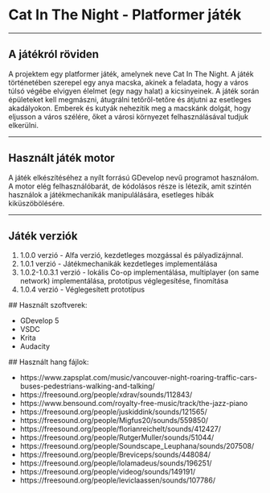 # Cat In The Night - Platformer játék
---
## A játékról röviden
A projektem egy platformer játék, amelynek neve Cat In The Night. A játék történetében szerepel egy anya macska,
akinek a feladata, hogy a város túlsó végébe elvigyen élelmet (egy nagy halat) a kicsinyeinek.
A játék során épületeket kell megmászni, átugrálni tetőről-tetőre és átjutni az esetleges akadályokon.
Emberek és kutyák nehezítik meg a macskánk dolgát, hogy eljusson a város szélére, őket a városi környezet felhasználásával tudjuk elkerülni.

---
## Használt játék motor
A játék elkészítéséhez a nyílt forrású GDevelop nevű programot használom.
A motor elég felhasználóbarát, de kódolásos része is létezik, amit szintén használok
a játékmechanikák manipulálására, esetleges hibák kiküszöbölésére.

---
## Játék verziók
<ol>
<li> 1.0.0 verzió - Alfa verzió, kezdetleges mozgással és pályadizájnnal.</li>
<li> 1.0.1 verzió - Játékmechanikák kezdetleges implementálása</li>
<li> 1.0.2-1.0.3.1 verzió - lokális Co-op implementálása, multiplayer (on same network) implementálása,
  prototípus véglegesítése, finomítása</li>
<li> 1.0.4 verzió - Véglegesített prototípus</li>
</ol>
## Használt szoftverek:
<ul>
  <li> GDevelop 5</li>
  <li> VSDC</li>
  <li> Krita</li>
  <li> Audacity</li>
</ul>
## Használt hang fájlok:
<ul>
  <li>https://www.zapsplat.com/music/vancouver-night-roaring-traffic-cars-buses-pedestrians-walking-and-talking/</li>
  <li>https://freesound.org/people/xdrav/sounds/112843/</li>
  <li>https://www.bensound.com/royalty-free-music/track/the-jazz-piano</li>
  <li>https://freesound.org/people/juskiddink/sounds/121565/</li>
  <li>https://freesound.org/people/Migfus20/sounds/559850/</li>
  <li>https://freesound.org/people/florianreichelt/sounds/412427/</li>
  <li>https://freesound.org/people/RutgerMuller/sounds/51044/</li>
  <li>https://freesound.org/people/Soundscape_Leuphana/sounds/207508/</li>
  <li>https://freesound.org/people/Breviceps/sounds/448084/</li>
  <li>https://freesound.org/people/lolamadeus/sounds/196251/</li>
  <li>https://freesound.org/people/videog/sounds/149191/</li>
  <li>https://freesound.org/people/leviclaassen/sounds/107786/</li>
  </ul>
